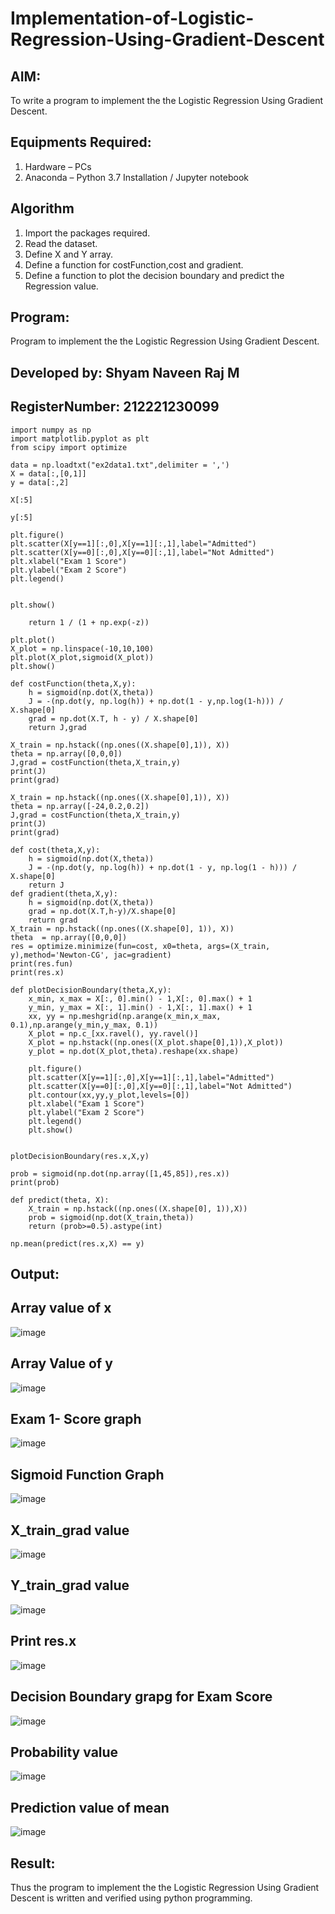 # Implementation-of-Logistic-Regression-Using-Gradient-Descent

## AIM:
To write a program to implement the the Logistic Regression Using Gradient Descent.

## Equipments Required:
1. Hardware – PCs
2. Anaconda – Python 3.7 Installation / Jupyter notebook

## Algorithm
1. Import the packages required.
2. Read the dataset.
3. Define X and Y array.
4. Define a function for costFunction,cost and gradient.
5. Define a function to plot the decision boundary and predict the Regression value.
## Program:


Program to implement the the Logistic Regression Using Gradient Descent.
## Developed by: Shyam Naveen Raj M
## RegisterNumber: 212221230099
~~~
import numpy as np
import matplotlib.pyplot as plt
from scipy import optimize

data = np.loadtxt("ex2data1.txt",delimiter = ',')
X = data[:,[0,1]]
y = data[:,2]

X[:5]

y[:5]

plt.figure()
plt.scatter(X[y==1][:,0],X[y==1][:,1],label="Admitted")
plt.scatter(X[y==0][:,0],X[y==0][:,1],label="Not Admitted")
plt.xlabel("Exam 1 Score")
plt.ylabel("Exam 2 Score")
plt.legend()


plt.show()

    return 1 / (1 + np.exp(-z))
    
plt.plot()
X_plot = np.linspace(-10,10,100)
plt.plot(X_plot,sigmoid(X_plot))
plt.show()

def costFunction(theta,X,y):
    h = sigmoid(np.dot(X,theta))
    J = -(np.dot(y, np.log(h)) + np.dot(1 - y,np.log(1-h))) / X.shape[0]
    grad = np.dot(X.T, h - y) / X.shape[0]
    return J,grad
    
X_train = np.hstack((np.ones((X.shape[0],1)), X))
theta = np.array([0,0,0])
J,grad = costFunction(theta,X_train,y)
print(J)
print(grad)

X_train = np.hstack((np.ones((X.shape[0],1)), X))
theta = np.array([-24,0.2,0.2])
J,grad = costFunction(theta,X_train,y)
print(J)
print(grad)

def cost(theta,X,y):
    h = sigmoid(np.dot(X,theta))
    J = -(np.dot(y, np.log(h)) + np.dot(1 - y, np.log(1 - h))) / X.shape[0]
    return J
def gradient(theta,X,y):
    h = sigmoid(np.dot(X,theta))
    grad = np.dot(X.T,h-y)/X.shape[0]
    return grad
X_train = np.hstack((np.ones((X.shape[0], 1)), X))
theta  = np.array([0,0,0])
res = optimize.minimize(fun=cost, x0=theta, args=(X_train, y),method='Newton-CG', jac=gradient)
print(res.fun)
print(res.x)

def plotDecisionBoundary(theta,X,y):
    x_min, x_max = X[:, 0].min() - 1,X[:, 0].max() + 1
    y_min, y_max = X[:, 1].min() - 1,X[:, 1].max() + 1
    xx, yy = np.meshgrid(np.arange(x_min,x_max, 0.1),np.arange(y_min,y_max, 0.1))
    X_plot = np.c_[xx.ravel(), yy.ravel()]
    X_plot = np.hstack((np.ones((X_plot.shape[0],1)),X_plot))
    y_plot = np.dot(X_plot,theta).reshape(xx.shape)
    
    plt.figure()
    plt.scatter(X[y==1][:,0],X[y==1][:,1],label="Admitted")
    plt.scatter(X[y==0][:,0],X[y==0][:,1],label="Not Admitted")
    plt.contour(xx,yy,y_plot,levels=[0])
    plt.xlabel("Exam 1 Score")
    plt.ylabel("Exam 2 Score")
    plt.legend()
    plt.show()


plotDecisionBoundary(res.x,X,y)

prob = sigmoid(np.dot(np.array([1,45,85]),res.x))
print(prob)

def predict(theta, X):
    X_train = np.hstack((np.ones((X.shape[0], 1)),X))
    prob = sigmoid(np.dot(X_train,theta))
    return (prob>=0.5).astype(int)
    
np.mean(predict(res.x,X) == y)
~~~
## Output:

## Array value of x

![image](https://user-images.githubusercontent.com/95198708/234183968-c85d8559-54b9-435c-a834-2f839eb78af7.png)

## Array Value of y

![image](https://user-images.githubusercontent.com/95198708/234184044-1b6da0ea-807d-4e7c-879d-e8a72ef250a9.png)

## Exam 1- Score graph

![image](https://user-images.githubusercontent.com/95198708/234184099-4de7ecf8-dc50-4315-b21f-db1044b27a68.png)

## Sigmoid Function Graph

![image](https://user-images.githubusercontent.com/95198708/234184151-0c289c6c-fdd9-4e43-9729-8c7579dbeb97.png)

## X_train_grad value

![image](https://user-images.githubusercontent.com/95198708/234184204-c62a0600-af39-4812-be3e-2447d19ac807.png)

## Y_train_grad value

![image](https://user-images.githubusercontent.com/95198708/234184252-4271c798-d01a-4642-9a63-3026ca891a29.png)

## Print res.x

![image](https://user-images.githubusercontent.com/95198708/234184295-ddbb604c-026e-40ca-b675-60b2e4f4948e.png)

## Decision Boundary grapg for Exam Score


![image](https://user-images.githubusercontent.com/95198708/234184366-eafecc90-82ab-4341-89aa-907444c3fd67.png)

## Probability value

![image](https://user-images.githubusercontent.com/95198708/234184456-d82c432a-b41d-488a-b3c2-2beae67398b1.png)

## Prediction value of mean

![image](https://user-images.githubusercontent.com/95198708/234184592-232219c1-6725-44a4-868d-660c9b160e4a.png)



## Result:
Thus the program to implement the the Logistic Regression Using Gradient Descent is written and verified using python programming.


